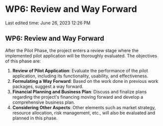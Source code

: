 # WP6: Review and Way Forward

Last edited time: June 26, 2023 12:26 PM

## **WP6: Review and Way Forward**

After the Pilot Phase, the project enters a review stage where the implemented pilot application will be thoroughly evaluated. The objectives of this phase are:

1. **Review of Pilot Application**: Evaluate the performance of the pilot application, including its functionality, usability, and effectiveness.
2. **Formulating a Way Forward**: Based on the work done in previous work packages, suggest a way forward.
3. **Financial Planning and Business Plan**: Discuss and finalize plans regarding the project's financing moving forward and develop a comprehensive business plan.
4. **Considering Other Aspects**: Other elements such as market strategy, resource allocation, risk management, etc., will also be evaluated and planned in this phase.